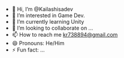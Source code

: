 - 👋 Hi, I’m @Kailashisadev
- 👀 I’m interested in Game Dev. 
- 🌱 I’m currently learning Unity
- 💞️ I’m looking to collaborate on ...
- 📫 How to reach me kr738894@gmail.com
- 😄 Pronouns: He/Him
- ⚡ Fun fact: ...

<!---
Kailashisadev/Kailashisadev is a ✨ special ✨ repository because its `README.md` (this file) appears on your GitHub profile.
You can click the Preview link to take a look at your changes.
--->
